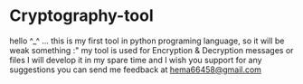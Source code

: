 # Cryptography-tool
hello ^_^ ...
this is my first tool in python programing language, so it will be weak something :"
my tool is used for Encryption & Decryption messages or files
I will develop it in my spare time and I wish you support
for any suggestions you can send me feedback at hema66458@gmail.com
